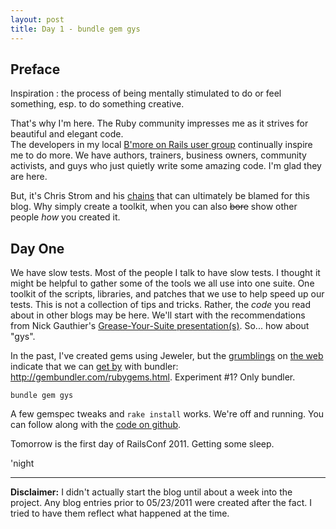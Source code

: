 ```yaml
---
layout: post
title: Day 1 - bundle gem gys
---
```


Preface
-------

Inspiration
: the process of being mentally stimulated to do or feel something, esp. to do something creative.

That's why I'm here.  The Ruby community impresses me as it strives for beautiful and elegant code.  
The developers in my local [B'more on Rails user group](http://bmoreonrails.org/) continually inspire me to do more.  We have authors, trainers, business owners, community activists, and guys who just quietly write some amazing code.  I'm glad they are here.  

But, it's Chris Strom and his [chains](http://japhr.blogspot.com/2011/04/my-chain-3.html) that can ultimately be blamed for this blog.  Why simply create a toolkit, when you can also <del>bore</del> show other people *how* you created it.

Day One
-------
We have slow tests.  Most of the people I talk to have slow tests.  I
thought it might be helpful to gather some of the tools we all use into
one suite.  One toolkit of the scripts, libraries, and patches that we
use to help speed up our tests.  This is not a collection of tips and
tricks.  Rather, the *code* you read about in other blogs may be here.
We'll start with the recommendations from Nick Gauthier's
[Grease-Your-Suite presentation(s)][gys_showoff].  So... how about "gys".


In the past, I've created gems using Jeweler, but the [grumblings][bundler1] on [the web][bundler2] indicate
that we can [get by][bundler3] with bundler: <http://gembundler.com/rubygems.html>.
Experiment #1?  Only bundler.

    bundle gem gys

A few gemspec tweaks and `rake install` works.  We're off and running.
You can follow along with the [code on github][gyst].

Tomorrow is the first day of RailsConf 2011.  Getting some sleep.

'night

---
**Disclaimer:** I didn't actually start the blog until about a week into the
project.  Any blog entries prior to 05/23/2011 were created after the
fact.  I tried to have them reflect what happened at the time.

[gys_showoff]: http://grease-your-suite.heroku.com/
[gyst]: http://www.github.com/mattscilipoti/gyst
[bundler1]: http://asciicasts.com/episodes/245-new-gem-with-bundler
[bundler2]: http://www.mikeperham.com/2010/08/03/developing-rubygems-with-rvm-and-bundler/
[bundler3]: http://ruby.about.com/od/advancedruby/ss/Creating-And-Distributing-Gems-With-Bundler.htm
